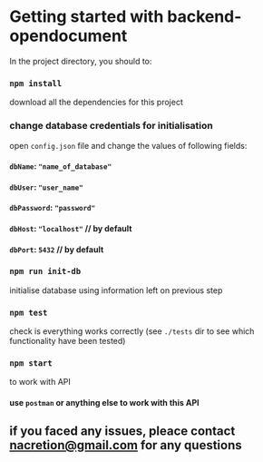 # Getting started with backend-opendocument

In the project directory, you should to:

### `npm install`

download all the dependencies for this project

### change database credentials for initialisation

open `config.json` file and change the values of following fields:

#### `dbName`: `"name_of_database"`
#### `dbUser`: `"user_name"`
#### `dbPassword`: `"password"`
#### `dbHost`: `"localhost"` // by default
#### `dbPort`: `5432` // by default

### `npm run init-db`

initialise database using information left on previous step

### `npm test`

check is everything works correctly (see `./tests` dir to see which functionality have been tested)

### `npm start`

to work with API

#### use `postman` or anything else to work with this API


## if you faced any issues, pleace contact nacretion@gmail.com for any questions